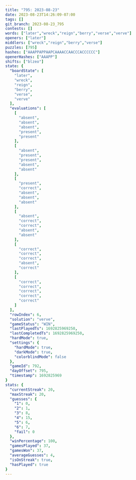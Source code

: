 ```yaml
---
title: "795: 2023-08-23"
date: 2023-08-23T14:26:09-07:00
tags: []
git_branch: 2023-08-23_795
contests: []
words: ["later","wreck","reign","berry","verse","verve"]
openers: ["later"]
middlers: ["wreck","reign","berry","verse"]
puzzles: [795]
hashes: ["AAAPPAPPAAPCAAAACCAACCCACCCCCC"]
openerHashes: ["AAAPP"]
shifts: ["blzeo"]
state: {
  "boardState": [
    "later",
    "wreck",
    "reign",
    "berry",
    "verse",
    "verve"
  ],
  "evaluations": [
    [
      "absent",
      "absent",
      "absent",
      "present",
      "present"
    ],
    [
      "absent",
      "present",
      "present",
      "absent",
      "absent"
    ],
    [
      "present",
      "correct",
      "absent",
      "absent",
      "absent"
    ],
    [
      "absent",
      "correct",
      "correct",
      "absent",
      "absent"
    ],
    [
      "correct",
      "correct",
      "correct",
      "absent",
      "correct"
    ],
    [
      "correct",
      "correct",
      "correct",
      "correct",
      "correct"
    ]
  ],
  "rowIndex": 6,
  "solution": "verve",
  "gameStatus": "WIN",
  "lastPlayedTs": 1692825969250,
  "lastCompletedTs": 1692825969250,
  "hardMode": true,
  "settings": {
    "hardMode": true,
    "darkMode": true,
    "colorblindMode": false
  },
  "gameId": 792,
  "dayOffset": 795,
  "timestamp": 1692825969
}
stats: {
  "currentStreak": 20,
  "maxStreak": 20,
  "guesses": {
    "1": 0,
    "2": 1,
    "3": 8,
    "4": 15,
    "5": 6,
    "6": 7,
    "fail": 0
  },
  "winPercentage": 100,
  "gamesPlayed": 37,
  "gamesWon": 37,
  "averageGuesses": 4,
  "isOnStreak": true,
  "hasPlayed": true
}
---
```

<!-- more -->
